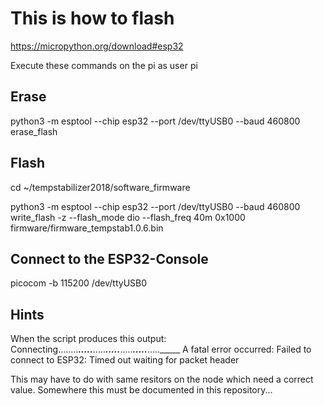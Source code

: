 # This is how to flash

https://micropython.org/download#esp32

Execute these commands on the pi as user pi


## Erase

python3 -m esptool --chip esp32 --port /dev/ttyUSB0 --baud 460800 erase_flash

## Flash

cd ~/tempstabilizer2018/software_firmware

python3 -m esptool --chip esp32 --port /dev/ttyUSB0 --baud 460800 write_flash -z --flash_mode dio --flash_freq 40m 0x1000 firmware/firmware_tempstab1.0.6.bin

## Connect to the ESP32-Console
picocom -b 115200 /dev/ttyUSB0

## Hints

When the script produces this output:
  Connecting........_____....._____....._____....._____....._____....._____....._____
  A fatal error occurred: Failed to connect to ESP32: Timed out waiting for packet header

This may have to do with same resitors on the node which need a correct value.
Somewhere this must be documented in this repository...
